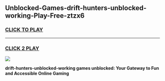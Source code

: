 
## Unblocked-Games-drift-hunters-unblocked-working-Play-Free-ztzx6
<h3>
<a href="https://premium76.site?title=drift-hunters-unblocked-working&ref=18A1">CLICK TO PLAY</a></h3>
<hr>

<h3>
<a href="https://premium76.site?title=drift-hunters-unblocked-working&ref=18A1">CLICK 2 PLAY</a>
  
</h3>

<a href="https://premium76.site?title=drift-hunters-unblocked-working&ref=18A1"><img src="https://clearcache.store/games.png"></a>


**drift-hunters-unblocked-working games unblocked: Your Gateway to Fun and Accessible Online Gaming**
